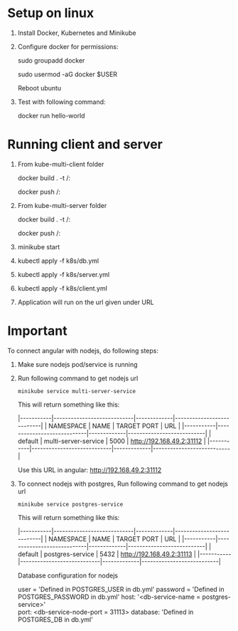 # Setup on linux

1. Install Docker, Kubernetes and Minikube

2. Configure docker for permissions:

    sudo groupadd docker

    sudo usermod -aG docker $USER

    Reboot ubuntu

3.  Test with following command:

    docker run hello-world

# Running client and server

1.  From kube-multi-client folder

    docker build . -t <username>/<projectname>:<tagname>

    docker push <username>/<projectname>:<tagname>

2.  From kube-multi-server folder

    docker build . -t <username>/<projectname>:<tagname>

    docker push <username>/<projectname>:<tagname>

3.  minikube start

4.  kubectl apply -f k8s/db.yml

5.  kubectl apply -f k8s/server.yml

6.  kubectl apply -f k8s/client.yml

7.  Application will run on the url given under URL


# Important

  To connect angular with nodejs, do following steps:

  1. Make sure nodejs pod/service is running
  2. Run following command to get nodejs url

     `minikube service multi-server-service`

     This will return something like this:

     |-----------|----------------------------|-------------|---------------------------|
     | NAMESPACE |            NAME            | TARGET PORT |            URL            |
     |-----------|----------------------------|-------------|---------------------------|
     | default   | multi-server-service       |        5000 | http://192.168.49.2:31112 |
     |-----------|----------------------------|-------------|---------------------------|

     Use this URL in angular: http://192.168.49.2:31112

  3. To connect nodejs with postgres, 
     Run following command to get nodejs url
     
     `minikube service postgres-service`

     This will return something like this:

     |-----------|----------------------------|-------------|---------------------------|
     | NAMESPACE |            NAME            | TARGET PORT |            URL            |
     |-----------|----------------------------|-------------|---------------------------|
     | default   | postgres-service           |        5432 | http://192.168.49.2:31113 |
     |-----------|----------------------------|-------------|---------------------------|

     Database configuration for nodejs

     user = 'Defined in POSTGRES_USER in db.yml'
     password = 'Defined in POSTGRES_PASSWORD in db.yml'
     host: '<db-service-name = postgres-service>'  
     port: <db-service-node-port = 31113>
     database: 'Defined in POSTGRES_DB in db.yml'
 
